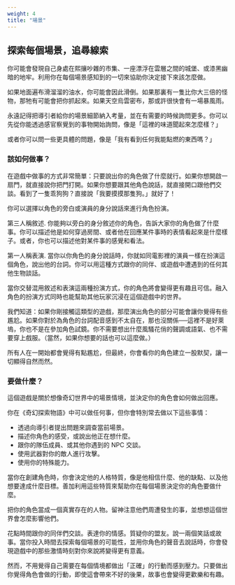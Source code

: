 ```yaml
---
weight: 4
title: "場景"
---
```


## 探索每個場景，追尋線索

你可能會發現自己身處在熙攘吵雜的市集、一座漂浮在雲層之間的城堡、或漆黑幽暗的地牢。利用你在每個場景感知到的一切來協助你決定接下來該怎麼做。

如果地面遍布滑溜溜的油水，你可能會因此滑倒。如果那裏有一隻比你大三倍的怪物，那牠有可能會把你抓起來。如果天空烏雲密布，那或許很快會有一場暴風雨。

永遠記得把導引者給你的場景細節納入考量，並在有需要的時候詢問更多。你可以先從你能透過感官察覺到的事物開始詢問，像是「這裡的味道聞起來怎麼樣？」

或者你可以問一些更具體的問題，像是「我有看到任何我能點燃的東西嗎？」


### 該如何做事？

在遊戲中做事的方式非常簡單：只要說出你的角色做了什麼就行。如果你想開啟一扇門，就直接說你把門打開。如果你想要跟其他角色說話，就直接開口跟他們交談。看到了一隻乖狗狗？直接說「我要摸摸那隻狗。」就好了！

你可以選擇以角色的旁白或演員的身分說話來進行角色扮演。

第三人稱敘述. 你能夠以旁白的身分敘述你的角色，告訴大家你的角色做了什麼事。你可以描述他是如何穿過房間、或者他在回應某件事時的表情看起來是什麼樣子。或者，你也可以描述他對某件事的感覺和看法。

第一人稱表演. 當你以你角色的身分說話時，你就如同電影裡的演員一樣在扮演這個角色，說出他的台詞。你可以用這種方式跟你的同伴、或遊戲中遭遇到的任何其他生物談話。

當你交替混用敘述和表演這兩種扮演方式，你的角色將會變得更有趣且可信。融入角色的扮演方式同時也能幫助其他玩家沉浸在這個遊戲中的世界。

我們知道：如果你剛接觸這類型的遊戲，那麼演出角色的部分可能會讓你覺得有些尷尬。如果你對於為角色的台詞配音感到不太自在，那也沒關係──這裡不是好萊塢，你也不是在參加角色試鏡。你不需要想出什麼風騷花俏的聲調或語氣、也不需要穿上戲服。（當然，如果你想要的話也可以這麼做。）

所有人在一開始都會覺得有點尷尬，但最終，你會看你的角色建立一股默契，讓一切顯得自然而然。


### 要做什麼？

這個遊戲是關於想像奇幻世界中的場景情境，並決定你的角色會如何做出回應。

你在《奇幻探索物語》中可以做任何事，但你會特別常去做以下這些事情：

- 透過向導引者提出問題來調查當前場景。
- 描述你角色的感受，或說出他正在想什麼。
- 跟你的隊伍成員、或其他你遇到的 NPC 交談。
- 使用武器對你的敵人進行攻擊。
- 使用你的特殊能力。

當你在創建角色時，你會決定他的人格特質，像是他相信什麼、他的缺點、以及他想要達成什麼目標。善加利用這些特質來幫助你在每個場景決定你的角色要做什麼。

把你的角色當成一個真實存在的人物。留神注意他們周遭發生的事，並想想這個世界會怎麼影響他們。

花點時間跟你的同伴們交談。表達你的情感。質疑你的盟友。說一兩個笑話或故事。當你投入時間去探索每個場景的可能性，並用你角色的聲音去說話時，你會發現遊戲中的那些激情時刻對你來說將變得更有意義。

然而，不用覺得自己需要在每個情境都做出「正確」的行動而感到壓力。只要做出你覺得角色會做的行動，即使這會帶來不好的後果，故事也會變得更歡樂和有趣。
